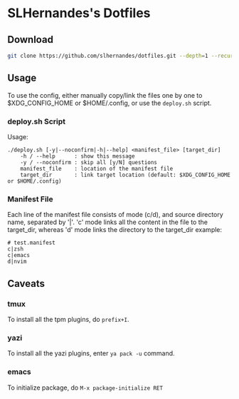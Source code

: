 # SLHernandes's Dotfiles
## Download

```sh
git clone https://github.com/slhernandes/dotfiles.git --depth=1 --recurse-submodules
```

## Usage

To use the config, either manually copy/link the files one by one to \$XDG_CONFIG_HOME or \$HOME/.config,
or use the ```deploy.sh``` script.

### deploy.sh Script

Usage:
```
./deploy.sh [-y|--noconfirm|-h|--help] <manifest_file> [target_dir]
    -h / --help      : show this message
    -y / --noconfirm : skip all [y/N] questions
    manifest_file    : location of the manifest file
    target_dir       : link target location (default: $XDG_CONFIG_HOME or $HOME/.config)
```

### Manifest File

Each line of the manifest file consists of mode (c/d), and source directory name, separated by '|'.
'c' mode links all the content in the file to the target_dir, whereas 'd' mode links the directory
to the target_dir
example:
```
# test.manifest
c|zsh
c|emacs
d|nvim
```

## Caveats

### tmux

To install all the tpm plugins, do ```prefix+I```.

### yazi

To install all the yazi plugins, enter ```ya pack -u``` command.

### emacs

To initialize package, do ```M-x package-initialize RET```
